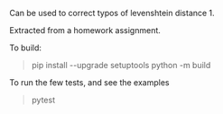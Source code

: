 Can be used to correct typos of levenshtein distance 1.

Extracted from a homework assignment.


To build:
> pip install --upgrade setuptools
>python -m build

To run the few tests, and see the examples

> pytest

